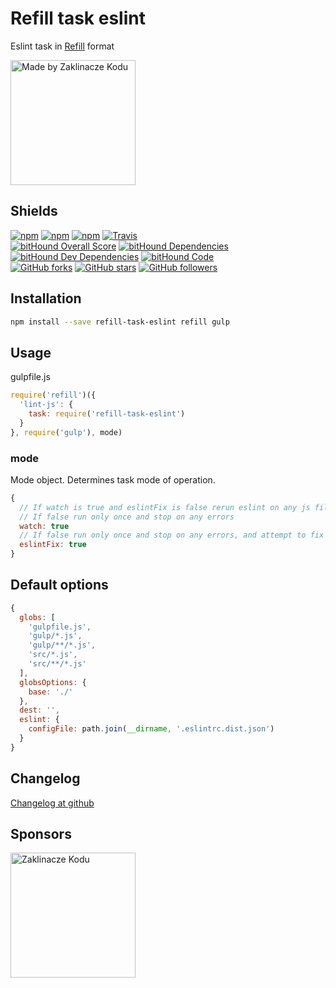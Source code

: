 # Refill task eslint

Eslint task in [Refill](https://github.com/refilljs/refill) format

[<img alt="Made by Zaklinacze Kodu" src="http://zaklinaczekodu.com/_assets/madeBy.svg" width="200">](http://zaklinaczekodu.com)

Shields
-------

[![npm](https://img.shields.io/npm/v/refill-task-eslint.svg?style=flat-square)](https://www.npmjs.com/package/refill-task-eslint)
[![npm](https://img.shields.io/npm/l/refill-task-eslint.svg?style=flat-square)](https://www.npmjs.com/package/refill-task-eslint)
[![npm](https://img.shields.io/npm/dm/refill-task-eslint.svg?style=flat-square)](https://www.npmjs.com/package/refill-task-eslint)
[![Travis](https://img.shields.io/travis/refilljs/refill-task-eslint/master.svg?style=flat-square)](https://travis-ci.org/refilljs/refill-task-eslint)<br>
[![bitHound Overall Score](https://www.bithound.io/github/refilljs/refill-task-eslint/badges/score.svg)](https://www.bithound.io/github/refilljs/refill-task-eslint)
[![bitHound Dependencies](https://www.bithound.io/github/refilljs/refill-task-eslint/badges/dependencies.svg)](https://www.bithound.io/github/refilljs/refill-task-eslint/master/dependencies/npm)
[![bitHound Dev Dependencies](https://www.bithound.io/github/refilljs/refill-task-eslint/badges/devDependencies.svg)](https://www.bithound.io/github/refilljs/refill-task-eslint/master/dependencies/npm)
[![bitHound Code](https://www.bithound.io/github/refilljs/refill-task-eslint/badges/code.svg)](https://www.bithound.io/github/refilljs/refill-task-eslint)<br>
[![GitHub forks](https://img.shields.io/github/forks/refilljs/refill-task-eslint.svg?style=flat-square)](https://github.com/refilljs/refill-task-eslint)
[![GitHub stars](https://img.shields.io/github/stars/refilljs/refill-task-eslint.svg?style=flat-square)](https://github.com/refilljs/refill-task-eslint)
[![GitHub followers](https://img.shields.io/github/followers/refilljs.svg?style=flat-square)](https://github.com/refilljs/refill-task-eslint)

Installation
------------

```bash
npm install --save refill-task-eslint refill gulp
```

Usage
-----

gulpfile.js

```javaScript
require('refill')({
  'lint-js': {
    task: require('refill-task-eslint')
  }
}, require('gulp'), mode)
```

### mode

Mode object. Determines task mode of operation.

```javaScript
{
  // If watch is true and eslintFix is false rerun eslint on any js file changes. Do not stop on errors.
  // If false run only once and stop on any errors
  watch: true
  // If false run only once and stop on any errors, and attempt to fix what can be fixed automatically by eslint itself
  eslintFix: true
}
```

Default options
---------------

```javaScript
{
  globs: [
    'gulpfile.js',
    'gulp/*.js',
    'gulp/**/*.js',
    'src/*.js',
    'src/**/*.js'
  ],
  globsOptions: {
    base: './'
  },
  dest: '',
  eslint: {
    configFile: path.join(__dirname, '.eslintrc.dist.json')
  }
}
```

Changelog
---------

[Changelog at github](https://github.com/refilljs/refill-task-eslint/releases)

Sponsors
--------

[<img alt="Zaklinacze Kodu" src="http://zaklinaczekodu.com/_assets/logo.svg" width="200">](http://zaklinaczekodu.com)
